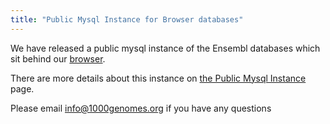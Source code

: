 ```yaml
---
title: "Public Mysql Instance for Browser databases"
---
```

                    
We have released a public mysql instance of the Ensembl databases which sit behind our [browser](http://browser.1000genomes.org).

There are more details about this instance on [the Public Mysql Instance](http://www.1000genomes.org/public-ensembl-mysql-instance) page.

Please email [info@1000genomes.org](mailto:info@1000genomes.org?subject=public%20mysql%20instance) if you have any questions
